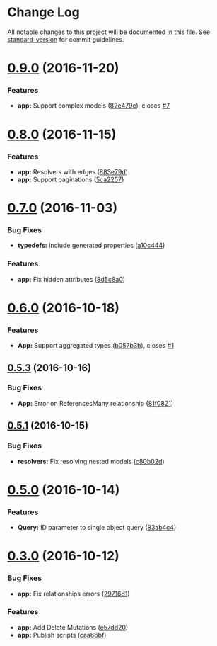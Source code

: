 # Change Log

All notable changes to this project will be documented in this file. See [standard-version](https://github.com/conventional-changelog/standard-version) for commit guidelines.

<a name="0.9.0"></a>
# [0.9.0](https://github.com/tallyb/loopback-graphql/compare/v0.8.0...v0.9.0) (2016-11-20)


### Features

* **app:** Support complex models ([82e479c](https://github.com/tallyb/loopback-graphql/commit/82e479c)), closes [#7](https://github.com/tallyb/loopback-graphql/issues/7)



<a name="0.8.0"></a>
# [0.8.0](https://github.com/tallyb/loopback-graphql/compare/v0.7.0...v0.8.0) (2016-11-15)


### Features

* **app:** Resolvers with edges ([883e79d](https://github.com/tallyb/loopback-graphql/commit/883e79d))
* **app:** Support paginations ([5ca2257](https://github.com/tallyb/loopback-graphql/commit/5ca2257))



<a name="0.7.0"></a>
# [0.7.0](https://github.com/tallyb/loopback-graphql/compare/v0.6.0...v0.7.0) (2016-11-03)


### Bug Fixes

* **typedefs:** Include generated properties ([a10c444](https://github.com/tallyb/loopback-graphql/commit/a10c444))


### Features

* **app:** Fix hidden attributes ([8d5c8a0](https://github.com/tallyb/loopback-graphql/commit/8d5c8a0))



<a name="0.6.0"></a>
# [0.6.0](https://github.com/tallyb/loopback-graphql/compare/v0.5.3...v0.6.0) (2016-10-18)


### Features

* **App:** Support aggregated types ([b057b3b](https://github.com/tallyb/loopback-graphql/commit/b057b3b)), closes [#1](https://github.com/tallyb/loopback-graphql/issues/1)



<a name="0.5.3"></a>
## [0.5.3](https://github.com/tallyb/loopback-graphql/compare/v0.5.2...v0.5.3) (2016-10-16)


### Bug Fixes

* **App:** Error on ReferencesMany relationship ([81f0821](https://github.com/tallyb/loopback-graphql/commit/81f0821))



<a name="0.5.1"></a>
## [0.5.1](https://github.com/tallyb/loopback-graphql/compare/v0.5.0...0.5.1) (2016-10-15)


### Bug Fixes

* **resolvers:** Fix resolving nested models ([c80b02d](https://github.com/tallyb/loopback-graphql/commit/c80b02d))



<a name="0.5.0"></a>
# [0.5.0](https://github.com/tallyb/loopback-graphql/compare/v0.3.0...v0.5.0) (2016-10-14)


### Features

* **Query:** ID parameter to single object query ([83ab4c4](https://github.com/tallyb/loopback-graphql/commit/83ab4c4))



<a name="0.3.0"></a>
# [0.3.0](https://github.com/tallyb/loopback-graphql/compare/v0.2.1...v0.3.0) (2016-10-12)


### Bug Fixes

* **app:** Fix relationships errors ([29716d1](https://github.com/tallyb/loopback-graphql/commit/29716d1))


### Features

* **app:** Add Delete Mutations ([e57dd20](https://github.com/tallyb/loopback-graphql/commit/e57dd20))
* **app:** Publish scripts ([caa66bf](https://github.com/tallyb/loopback-graphql/commit/caa66bf))
